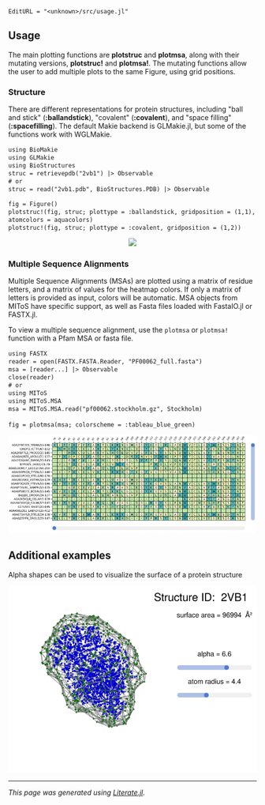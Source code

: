 ```@meta
EditURL = "<unknown>/src/usage.jl"
```

## Usage

The main plotting functions are **plotstruc** and **plotmsa**, along with their mutating
versions, **plotstruc!** and **plotmsa!**. The mutating functions allow the user to add multiple
plots to the same Figure, using grid positions.

### Structure

There are different representations for protein structures, including "ball and stick"
(**:ballandstick**), "covalent" (**:covalent**), and "space filling" (**:spacefilling**). The
default Makie backend is GLMakie.jl, but some of the functions work with WGLMakie.

````@example usage
using BioMakie
using GLMakie
using BioStructures
struc = retrievepdb("2vb1") |> Observable
# or
struc = read("2vb1.pdb", BioStructures.PDB) |> Observable
````

````@example usage
fig = Figure()
plotstruc!(fig, struc; plottype = :ballandstick, gridposition = (1,1), atomcolors = aquacolors)
plotstruc!(fig, struc; plottype = :covalent, gridposition = (1,2))
````

<p align="center"><img src="src/assets/2vb1.png"></p>

### Multiple Sequence Alignments

Multiple Sequence Alignments (MSAs) are plotted using a matrix of residue letters, and a
matrix of values for the heatmap colors. If only a matrix of letters is provided as input,
colors will be automatic. MSA objects from MIToS have specific support, as well as Fasta files
loaded with FastaIO.jl or FASTX.jl.

To view a multiple sequence alignment, use the `plotmsa` or `plotmsa!` function with a Pfam MSA or fasta file.

````@example usage
using FASTX
reader = open(FASTX.FASTA.Reader, "PF00062_full.fasta")
msa = [reader...] |> Observable
close(reader)
# or
using MIToS
using MIToS.MSA
msa = MIToS.MSA.read("pf00062.stockholm.gz", Stockholm)

fig = plotmsa(msa; colorscheme = :tableau_blue_green)
````

<p align="center"><img src="assets/msa.png"></p>

## Additional examples

Alpha shapes can be used to visualize the surface of a protein structure

<p align="center"><img src="assets/alphashape.png"></p>

---

*This page was generated using [Literate.jl](https://github.com/fredrikekre/Literate.jl).*

